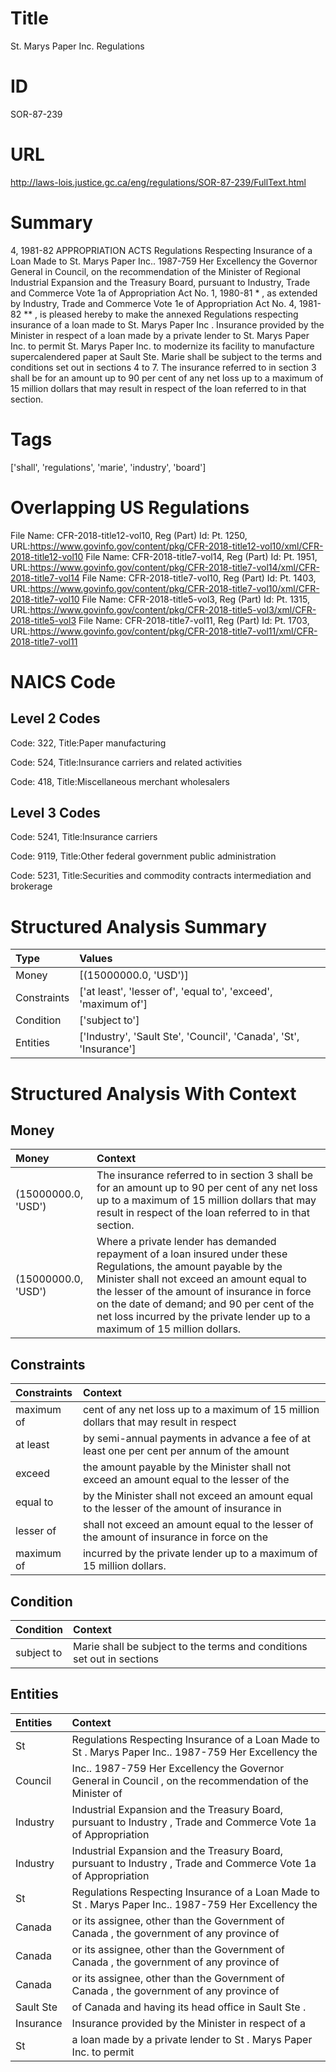 # Title
St. Marys Paper Inc. Regulations


# ID
SOR-87-239

# URL
http://laws-lois.justice.gc.ca/eng/regulations/SOR-87-239/FullText.html


# Summary
4, 1981-82 APPROPRIATION ACTS Regulations Respecting Insurance of a Loan Made to St. Marys Paper Inc..
1987-759 Her Excellency the Governor General in Council, on the recommendation of the Minister of Regional Industrial Expansion and the Treasury Board, pursuant to Industry, Trade and Commerce Vote 1a of  Appropriation Act No. 1, 1980-81 * , as extended by Industry, Trade and Commerce Vote 1e of  Appropriation Act No. 4, 1981-82 ** , is pleased hereby to make the annexed  Regulations respecting insurance of a loan made to St. Marys Paper Inc .
Insurance provided by the Minister in respect of a loan made by a private lender to St. Marys Paper Inc. to permit St. Marys Paper Inc. to modernize its facility to manufacture supercalendered paper at Sault Ste. Marie shall be subject to the terms and conditions set out in sections 4 to 7.
The insurance referred to in section 3 shall be for an amount up to 90 per cent of any net loss up to a maximum of 15 million dollars that may result in respect of the loan referred to in that section.


# Tags
['shall', 'regulations', 'marie', 'industry', 'board']


# Overlapping US Regulations
File Name: CFR-2018-title12-vol10, Reg (Part) Id: Pt. 1250, URL:https://www.govinfo.gov/content/pkg/CFR-2018-title12-vol10/xml/CFR-2018-title12-vol10
File Name: CFR-2018-title7-vol14, Reg (Part) Id: Pt. 1951, URL:https://www.govinfo.gov/content/pkg/CFR-2018-title7-vol14/xml/CFR-2018-title7-vol14
File Name: CFR-2018-title7-vol10, Reg (Part) Id: Pt. 1403, URL:https://www.govinfo.gov/content/pkg/CFR-2018-title7-vol10/xml/CFR-2018-title7-vol10
File Name: CFR-2018-title5-vol3, Reg (Part) Id: Pt. 1315, URL:https://www.govinfo.gov/content/pkg/CFR-2018-title5-vol3/xml/CFR-2018-title5-vol3
File Name: CFR-2018-title7-vol11, Reg (Part) Id: Pt. 1703, URL:https://www.govinfo.gov/content/pkg/CFR-2018-title7-vol11/xml/CFR-2018-title7-vol11



# NAICS Code
## Level 2 Codes
Code: 322, Title:Paper manufacturing

Code: 524, Title:Insurance carriers and related activities

Code: 418, Title:Miscellaneous merchant wholesalers




## Level 3 Codes
Code: 5241, Title:Insurance carriers

Code: 9119, Title:Other federal government public administration

Code: 5231, Title:Securities and commodity contracts intermediation and brokerage







# Structured Analysis Summary
| Type        | Values                                                            |
|:------------|:------------------------------------------------------------------|
| Money       | [(15000000.0, 'USD')]                                             |
| Constraints | ['at least', 'lesser of', 'equal to', 'exceed', 'maximum of']     |
| Condition   | ['subject to']                                                    |
| Entities    | ['Industry', 'Sault Ste', 'Council', 'Canada', 'St', 'Insurance'] |


# Structured Analysis With Context
 


## Money
| Money               | Context                                                                                                                                                                                                                                                                                                                                     |
|:--------------------|:--------------------------------------------------------------------------------------------------------------------------------------------------------------------------------------------------------------------------------------------------------------------------------------------------------------------------------------------|
| (15000000.0, 'USD') | The insurance referred to in section 3 shall be for an amount up to 90 per cent of any net loss up to a maximum of 15 million dollars that may result in respect of the loan referred to in that section.                                                                                                                                   |
| (15000000.0, 'USD') | Where a private lender has demanded repayment of a loan insured under these Regulations, the amount payable by the Minister shall not exceed an amount equal to the lesser of the amount of insurance in force on the date of demand; and 90 per cent of the net loss incurred by the private lender up to a maximum of 15 million dollars. |


## Constraints
| Constraints   | Context                                                                                      |
|:--------------|:---------------------------------------------------------------------------------------------|
| maximum of    | cent of any net loss up to a maximum of 15 million dollars that may result in respect        |
| at least      | by semi-annual payments in advance a fee of at least one per cent per annum of the amount    |
| exceed        | the amount payable by the Minister shall not exceed an amount equal to the lesser of the     |
| equal to      | by the Minister shall not exceed an amount equal to the lesser of the amount of insurance in |
| lesser of     | shall not exceed an amount equal to the lesser of the amount of insurance in force on the    |
| maximum of    | incurred by the private lender up to a maximum of  15 million dollars.                       |


## Condition
| Condition   | Context                                                                 |
|:------------|:------------------------------------------------------------------------|
| subject to  | Marie shall be  subject to the terms and conditions set out in sections |


## Entities
| Entities   | Context                                                                                                         |
|:-----------|:----------------------------------------------------------------------------------------------------------------|
| St         | Regulations Respecting Insurance of a Loan Made to St . Marys Paper Inc.. 1987-759 Her Excellency the           |
| Council    | Inc.. 1987-759 Her Excellency the Governor General in Council , on the recommendation of the Minister of        |
| Industry   | Industrial Expansion and the Treasury Board, pursuant to Industry , Trade and Commerce Vote 1a of Appropriation |
| Industry   | Industrial Expansion and the Treasury Board, pursuant to Industry , Trade and Commerce Vote 1a of Appropriation |
| St         | Regulations Respecting Insurance of a Loan Made to St . Marys Paper Inc.. 1987-759 Her Excellency the           |
| Canada     | or its assignee, other than the Government of Canada , the government of any province of                        |
| Canada     | or its assignee, other than the Government of Canada , the government of any province of                        |
| Canada     | or its assignee, other than the Government of Canada , the government of any province of                        |
| Sault Ste  | of Canada and having its head office in Sault Ste .                                                             |
| Insurance  | Insurance provided by the Minister in respect of a                                                              |
| St         | a loan made by a private lender to St . Marys Paper Inc. to permit                                              |


